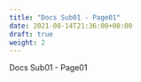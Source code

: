 ```yaml
---
title: "Docs Sub01 - Page01"
date: 2021-08-14T21:36:00+08:00
draft: true
weight: 2
---
```


Docs Sub01 - Page01
